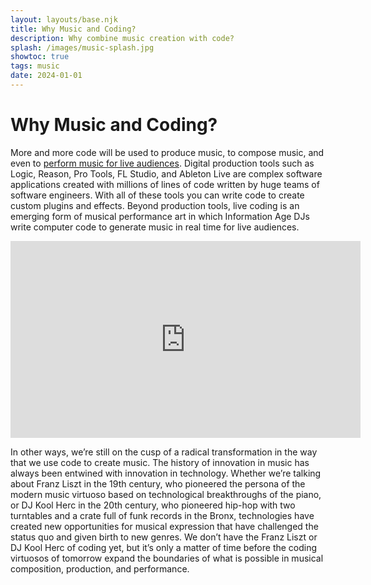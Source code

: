 ```yaml
---
layout: layouts/base.njk
title: Why Music and Coding?
description: Why combine music creation with code?
splash: /images/music-splash.jpg
showtoc: true
tags: music
date: 2024-01-01
---
```


# Why Music and Coding?

More and more code will be used to produce music, to compose music, and even to [perform music for live audiences](https://www.nytimes.com/2019/10/04/style/live-code-music.html). Digital production tools such as Logic, Reason, Pro Tools, FL Studio, and Ableton Live are complex software applications created with millions of lines of code written by huge teams of software engineers. With all of these tools you can write code to create custom plugins and effects. Beyond production tools, live coding is an emerging form of musical performance art in which Information Age DJs write computer code to generate music in real time for live audiences.

<iframe width="560" height="315" src="https://www.youtube.com/embed/JiQHclg_648?si=hpSDBN5DYNjxyFDw" title="YouTube video player" frameborder="0" allow="accelerometer; autoplay; clipboard-write; encrypted-media; gyroscope; picture-in-picture; web-share" allowfullscreen></iframe>

In other ways, we’re still on the cusp of a radical transformation in the way that we use code to create music. The history of innovation in music has always been entwined with innovation in technology. Whether we’re talking about Franz Liszt in the 19th century, who pioneered the persona of the modern music virtuoso based on technological breakthroughs of the piano, or DJ Kool Herc in the 20th century, who pioneered hip-hop with two turntables and a crate full of funk records in the Bronx, technologies have created new opportunities for musical expression that have challenged the status quo and given birth to new genres. We don’t have the Franz Liszt or DJ Kool Herc of coding yet, but it’s only a matter of time before the coding virtuosos of tomorrow expand the boundaries of what is possible in musical composition, production, and performance.
